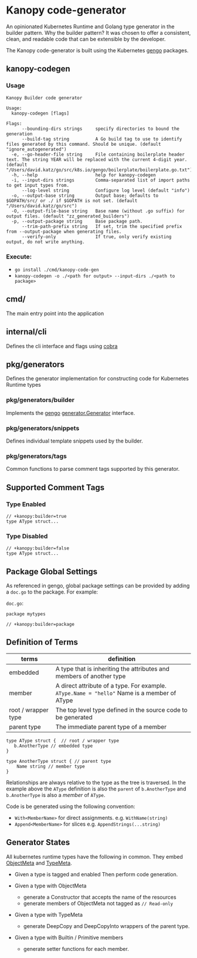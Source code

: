 # Kanopy code-generator

An opinionated Kubernetes Runtime and Golang type generator in the builder pattern.  Why the builder pattern? It was chosen to offer a consistent, clean, and readable code that can be extensible by the developer.

The Kanopy code-generator is built using the Kubernetes [gengo](https://github.com/kubernetes/gengo) packages.

## kanopy-codegen
### Usage
```
Kanopy Builder code generator

Usage:
  kanopy-codegen [flags]

Flags:
      --bounding-dirs strings     specify directories to bound the generation
      --build-tag string          A Go build tag to use to identify files generated by this command. Should be unique. (default "ignore_autogenerated")
  -e, --go-header-file string     File containing boilerplate header text. The string YEAR will be replaced with the current 4-digit year. (default "/Users/david.katz/go/src/k8s.io/gengo/boilerplate/boilerplate.go.txt")
  -h, --help                      help for kanopy-codegen
  -i, --input-dirs strings        Comma-separated list of import paths to get input types from.
      --log-level string          Configure log level (default "info")
  -o, --output-base string        Output base; defaults to $GOPATH/src/ or ./ if $GOPATH is not set. (default "/Users/david.katz/go/src")
  -O, --output-file-base string   Base name (without .go suffix) for output files. (default "zz_generated_builders")
  -p, --output-package string     Base package path.
      --trim-path-prefix string   If set, trim the specified prefix from --output-package when generating files.
      --verify-only               If true, only verify existing output, do not write anything.
```
### Execute:
- `go install ./cmd/kanopy-code-gen`
- `kanopy-codegen -o ./<path for output> --input-dirs ./<path to package>`

## cmd/

The main entry point into the application

## internal/cli

Defines the cli interface and flags using [cobra](https://github.com/spf13/cobra)

## pkg/generators

Defines the generator implementation for constructing code for Kubernetes Runtime types

### pkg/generators/builder

Implements the [gengo](https://github.com/kubernetes/gengo) [generator.Generator](https://github.com/kubernetes/gengo/blob/master/generator/generator.go#L90) interface.

### pkg/generators/snippets

Defines individual template snippets used by the builder.

### pkg/generators/tags

Common functions to parse comment tags supported by this generator.

## Supported Comment Tags

### Type Enabled

```golang
// +kanopy:builder=true
type AType struct...
```

### Type Disabled

```golang
// +kanopy:builder=false
type AType struct...
```

## Package Global Settings

As referenced in gengo, global package settings can be provided by adding a `doc.go` to the package. For example:

`doc.go`:
```golang
package mytypes

// +kanopy:builder=package
```

## Definition of Terms

| terms | definition |
| ----- | ---------- |
| embedded | A type that is inheriting the attributes and members of another type |
| member | A direct attribute of a type. For example. `AType.Name = "hello"`  Name is a member of AType |
| root / wrapper type | The top level type defined in the source code to be generated |
| parent type | The immediate parent type of a member |

```golang
type AType struct {  // root / wrapper type
   b.AnotherType // embedded type
}

type AnotherType struct { // parent type
    Name string // member type
}
```

Relationships are always relative to the type as the tree is traversed.  In the example above the `AType` definition is also the `parent` of `b.AnotherType` and `b.AnotherType` is also a _member_ of `AType`.

Code is be generated using the following convention:

- `With<MemberName>` for direct assignments.  e.g. `WithName(string)`
- `Append<MemberName>` for slices e.g. `AppendStrings(...string)`

## Generator States

All kubernetes runtime types have the following in common. They embed [ObjectMeta](https://pkg.go.dev/k8s.io/apimachinery/pkg/apis/meta/v1#ObjectMeta) and [TypeMeta](https://pkg.go.dev/k8s.io/apimachinery/pkg/apis/meta/v1#TypeMeta).

- Given a type is tagged and enabled Then perform code generation.
- Given a type with ObjectMeta
  - generate a Constructor that accepts the name of the resources
  - generate members of ObjectMeta not tagged as `// Read-only`

- Given a type with TypeMeta 
  - generate DeepCopy and DeepCopyInto wrappers of the parent type.

- Given a type with Builtin / Primitive members
  - generate setter functions for each member.
